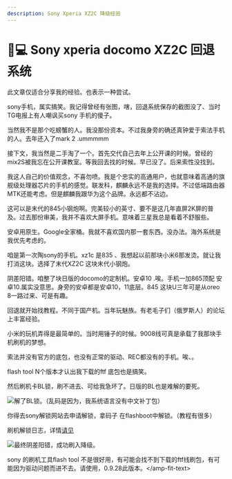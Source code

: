 ```yaml
---
description: Sony Xperia XZ2C 降级经验
---
```


# 🧑💻 Sony xperia docomo XZ2C  回退系统

此文章仅适合分享我的经验。也表示一种尝试。&#x20;

sony手机，属实搞笑。我记得曾经有张图，嗐，回退系统保存的截图没了、当时TG电报上有人嘲讽买sony 手机的傻子。&#x20;

当然我不是那个吃螃蟹的人。我没那份资本。不过我身旁的确还真钟爱于索法手机的人。去年还入了mark 2 .ummmmm&#x20;

接下文，我当然是二手淘了一个。首先交代自己去年上公开课的时候。曾经的mix2S被我忘在公开课教室。等我回去找的时候。早已没了。后来索性没找到。&#x20;

我这人自己的价值观念，不喜勿喷。我是个忠实的高通用户，也就意味着高通的旗舰级处理器芯片的手机的感觉。联发科，麒麟永远不是我的选择。不过低端路由器MTK还能考虑。但是麒麟我跟华为这个品牌。永远都不沾边。&#x20;

这可以是末代的845小钢炮啊。完美较小的英寸、要不是这几年直屏2K屏的普及。过去那份审美，我并不喜欢大屏手机。意味着三星我总是看着不舒服些。&#x20;

安卓用原生。Google全家桶。我就不喜欢国内那一套东西。没办法。海外系统是我优先考虑的。&#x20;

咱是第一次陶sony的手机。xz1c 是835 、我想起以前那块小米6那发烫。就让我打消这块。选择了末代XZ2C 这块末代小钢炮。&#x20;

阴差阳错。咱整了块日版的docomo的定制机。安卓10 .唉。手机一加865顶配 安卓10.属实没意思。身旁的安卓都是安卓10，11底层。845 这块U三年可是从oreo 8一路过来、可是有趣。&#x20;

回退就开始找教程。不同于国产机。当年玩魅族。有老毛子们（俄罗斯人）的论坛上丰富经验。&#x20;

小米的玩机弄得是最简单的。当时用锤子的时候。9008线可真是承载了我那块手机刷机的梦想。&#x20;

索法并没有官方的底包，也没有正常的驱动、REC都没有的手机。唉、。&#x20;

flash tool N个版本才认出我下载的ftf 底包也是搞笑。&#x20;

然后刷机卡BL锁，刷不进去、可给我急坏了。日版的BL也是难解的要死。&#x20;

![](https://cdn2.jioushan.top/LightPicture/2022/03/2264fd25bfb1b254.png)解了BL锁。（乱码是因为，我系统语言没有中文补丁包）&#x20;

你得去sony解锁网站去申请解锁，拿码子 在flashboot中解锁。（教程有很多）&#x20;

刷机解锁日志，详情[请见](https://fire.riyi.xyz/xz2c%20docomo%20%E5%88%B7%E6%9C%BA%E6%97%A5%E5%BF%97/)&#x20;

![](https://cdn2.jioushan.top/LightPicture/2022/03/0fbeee0b3516355a.jpg)最终阴差阳错，成功刷入降级。&#x20;

sony 的刷机工具flash tool 不是很好用，有可能会找不到下载的ftf线刷包，有可能因为驱动问题而进不去。请使用，0.9.28此版本。\</amp-fit-text>&#x20;
